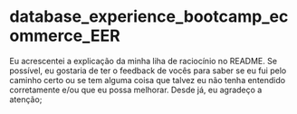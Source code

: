 # database_experience_bootcamp_ecommerce_EER
Eu acrescentei a explicação da minha liha de raciocínio no README.  Se possível, eu gostaria de ter o feedback de vocês para saber se eu fui pelo caminho certo ou se tem alguma coisa que talvez eu não tenha entendido corretamente e/ou que eu possa melhorar.  Desde já, eu agradeço a atenção;

